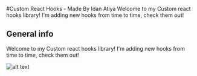 #Custom React Hooks -  Made By Idan Atiya
Welcome to my Custom react hooks library!
I'm adding new hooks from time to time, check them out!
 

## General info
Welcome to my Custom react hooks library!
I'm adding new hooks from time to time, check them out!

![alt text](https://raw.githubusercontent.com/alDuncanson/react-hooks-snippets/master/icon.png)
 

